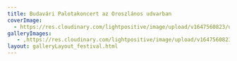 ```yaml
---
title: Budavári Palotakoncert az Oroszlános udvarban
coverImage:
  - https://res.cloudinary.com/lightpositive/image/upload/v1647560823/uploads/Budav%C3%A1ri%20Palotakoncert%20az%20Oroszl%C3%A1nos%20udvarban/Budavari-Palotakoncert.jpg
galleryImages:
   - ,https://res.cloudinary.com/lightpositive/image/upload/v1647560823/uploads/Budav%C3%A1ri%20Palotakoncert%20az%20Oroszl%C3%A1nos%20udvarban/Budavari-Palotakoncert.jpg
layout: galleryLayout_festival.html
---
```

